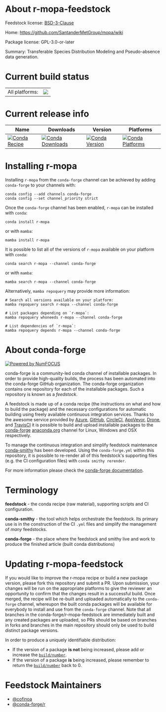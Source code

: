 About r-mopa-feedstock
======================

Feedstock license: [BSD-3-Clause](https://github.com/conda-forge/r-mopa-feedstock/blob/main/LICENSE.txt)

Home: https://github.com/SantanderMetGroup/mopa/wiki

Package license: GPL-3.0-or-later

Summary: Transferable Species Distribution Modeling and Pseudo-absence data generation.

Current build status
====================


<table><tr><td>All platforms:</td>
    <td>
      <a href="https://dev.azure.com/conda-forge/feedstock-builds/_build/latest?definitionId=16165&branchName=main">
        <img src="https://dev.azure.com/conda-forge/feedstock-builds/_apis/build/status/r-mopa-feedstock?branchName=main">
      </a>
    </td>
  </tr>
</table>

Current release info
====================

| Name | Downloads | Version | Platforms |
| --- | --- | --- | --- |
| [![Conda Recipe](https://img.shields.io/badge/recipe-r--mopa-green.svg)](https://anaconda.org/conda-forge/r-mopa) | [![Conda Downloads](https://img.shields.io/conda/dn/conda-forge/r-mopa.svg)](https://anaconda.org/conda-forge/r-mopa) | [![Conda Version](https://img.shields.io/conda/vn/conda-forge/r-mopa.svg)](https://anaconda.org/conda-forge/r-mopa) | [![Conda Platforms](https://img.shields.io/conda/pn/conda-forge/r-mopa.svg)](https://anaconda.org/conda-forge/r-mopa) |

Installing r-mopa
=================

Installing `r-mopa` from the `conda-forge` channel can be achieved by adding `conda-forge` to your channels with:

```
conda config --add channels conda-forge
conda config --set channel_priority strict
```

Once the `conda-forge` channel has been enabled, `r-mopa` can be installed with `conda`:

```
conda install r-mopa
```

or with `mamba`:

```
mamba install r-mopa
```

It is possible to list all of the versions of `r-mopa` available on your platform with `conda`:

```
conda search r-mopa --channel conda-forge
```

or with `mamba`:

```
mamba search r-mopa --channel conda-forge
```

Alternatively, `mamba repoquery` may provide more information:

```
# Search all versions available on your platform:
mamba repoquery search r-mopa --channel conda-forge

# List packages depending on `r-mopa`:
mamba repoquery whoneeds r-mopa --channel conda-forge

# List dependencies of `r-mopa`:
mamba repoquery depends r-mopa --channel conda-forge
```


About conda-forge
=================

[![Powered by
NumFOCUS](https://img.shields.io/badge/powered%20by-NumFOCUS-orange.svg?style=flat&colorA=E1523D&colorB=007D8A)](https://numfocus.org)

conda-forge is a community-led conda channel of installable packages.
In order to provide high-quality builds, the process has been automated into the
conda-forge GitHub organization. The conda-forge organization contains one repository
for each of the installable packages. Such a repository is known as a *feedstock*.

A feedstock is made up of a conda recipe (the instructions on what and how to build
the package) and the necessary configurations for automatic building using freely
available continuous integration services. Thanks to the awesome service provided by
[Azure](https://azure.microsoft.com/en-us/services/devops/), [GitHub](https://github.com/),
[CircleCI](https://circleci.com/), [AppVeyor](https://www.appveyor.com/),
[Drone](https://cloud.drone.io/welcome), and [TravisCI](https://travis-ci.com/)
it is possible to build and upload installable packages to the
[conda-forge](https://anaconda.org/conda-forge) [anaconda.org](https://anaconda.org/)
channel for Linux, Windows and OSX respectively.

To manage the continuous integration and simplify feedstock maintenance
[conda-smithy](https://github.com/conda-forge/conda-smithy) has been developed.
Using the ``conda-forge.yml`` within this repository, it is possible to re-render all of
this feedstock's supporting files (e.g. the CI configuration files) with ``conda smithy rerender``.

For more information please check the [conda-forge documentation](https://conda-forge.org/docs/).

Terminology
===========

**feedstock** - the conda recipe (raw material), supporting scripts and CI configuration.

**conda-smithy** - the tool which helps orchestrate the feedstock.
                   Its primary use is in the construction of the CI ``.yml`` files
                   and simplify the management of *many* feedstocks.

**conda-forge** - the place where the feedstock and smithy live and work to
                  produce the finished article (built conda distributions)


Updating r-mopa-feedstock
=========================

If you would like to improve the r-mopa recipe or build a new
package version, please fork this repository and submit a PR. Upon submission,
your changes will be run on the appropriate platforms to give the reviewer an
opportunity to confirm that the changes result in a successful build. Once
merged, the recipe will be re-built and uploaded automatically to the
`conda-forge` channel, whereupon the built conda packages will be available for
everybody to install and use from the `conda-forge` channel.
Note that all branches in the conda-forge/r-mopa-feedstock are
immediately built and any created packages are uploaded, so PRs should be based
on branches in forks and branches in the main repository should only be used to
build distinct package versions.

In order to produce a uniquely identifiable distribution:
 * If the version of a package **is not** being increased, please add or increase
   the [``build/number``](https://docs.conda.io/projects/conda-build/en/latest/resources/define-metadata.html#build-number-and-string).
 * If the version of a package **is** being increased, please remember to return
   the [``build/number``](https://docs.conda.io/projects/conda-build/en/latest/resources/define-metadata.html#build-number-and-string)
   back to 0.

Feedstock Maintainers
=====================

* [@cofinoa](https://github.com/cofinoa/)
* [@conda-forge/r](https://github.com/conda-forge/r/)

